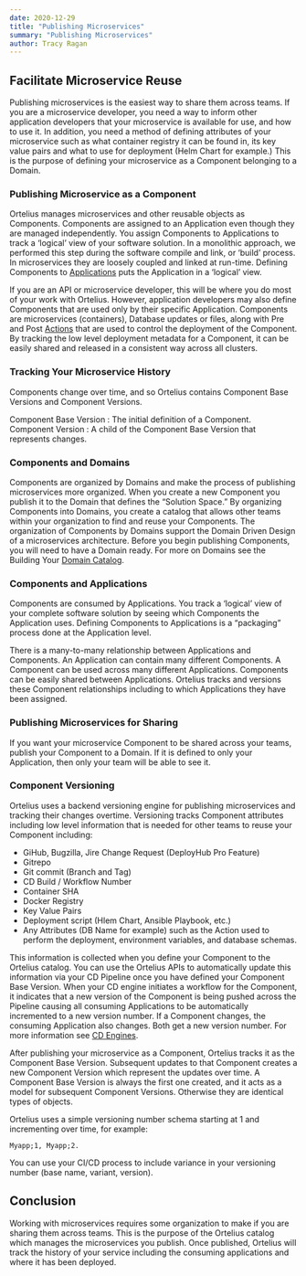 ```yaml
---
date: 2020-12-29
title: "Publishing Microservices"
summary: "Publishing Microservices"
author: Tracy Ragan
---
```


## Facilitate Microservice Reuse

Publishing microservices is the easiest way to share them across teams. If you are a microservice developer, you need a way to inform other application developers that your microservice is available for use, and how to use it. In addition, you need a method of defining attributes of your microservice such as what container registry it can be found in, its key value pairs and what to use for deployment (Helm Chart for example.) This is the purpose of defining your microservice as a Component belonging to a Domain.

### Publishing Microservice as a Component

Ortelius manages microservices and other reusable objects as Components. Components are assigned to an Application even though they are managed independently. You assign Components to Applications to track a ‘logical’ view of your software solution. In a monolithic approach, we performed this step during the software compile and link, or ‘build’ process. In microservices they are loosely coupled and linked at run-time. Defining Components to [Applications](https://docs.ortelius.io/guides/userguide/packaging-applications/buildingapplications/) puts the Application in a ‘logical’ view.

If you are an API or microservice developer, this will be where you do most of your work with Ortelius. However, application developers may also define Components that are used only by their specific Application. Components are microservices (containers), Database updates or files, along with Pre and Post [Actions](https://docs.ortelius.io/guides/userguide/customizations/2-define-your-actions/#intro-to-actions) that are used to control the deployment of the Component. By tracking the low level deployment metadata for a Component, it can be easily shared and released in a consistent way across all clusters.

### Tracking Your Microservice History

Components change over time, and so Ortelius contains Component Base Versions and Component Versions.

Component Base Version : The initial definition of a Component.
Component Version : A child of the Component Base Version that represents changes.

### Components and Domains

Components are organized by Domains and make the process of publishing microservices more organized. When you create a new Component you publish it to the Domain that defines the “Solution Space.” By organizing Components into Domains, you create a catalog that allows other teams within your organization to find and reuse your Components. The organization of Components by Domains support the Domain Driven Design of a microservices architecture. Before you begin publishing Components, you will need to have a Domain ready. For more on Domains see the Building Your [Domain Catalog](https://docs.ortelius.io/guides/userguide/first-steps/2-defining-domains/).

### Components and Applications

Components are consumed by Applications. You track a ‘logical’ view of your complete software solution by seeing which Components the Application uses. Defining Components to Applications is a “packaging” process done at the Application level.

There is a many-to-many relationship between Applications and Components. An Application can contain many different Components. A Component can be used across many different Applications. Components can be easily shared between Applications. Ortelius tracks and versions these Component relationships including to which Applications they have been assigned.

### Publishing Microservices for Sharing

If you want your microservice Component to be shared across your teams, publish your Component to a Domain. If it is defined to only your Application, then only your team will be able to see it.

### Component Versioning

Ortelius uses a backend versioning engine for publishing microservices and tracking their changes overtime. Versioning tracks Component attributes including low level information that is needed for other teams to reuse your Component including:

- GiHub, Bugzilla, Jire Change Request (DeployHub Pro Feature)
- Gitrepo
- Git commit (Branch and Tag)
- CD Build / Workflow Number
- Container SHA
- Docker Registry
- Key Value Pairs
- Deployment script (Hlem Chart, Ansible Playbook, etc.)
- Any Attributes (DB Name for example) such as the Action used to perform the deployment, environment variables, and database schemas.

This information is collected when you define your Component to the Ortelius catalog. You can use the Ortelius APIs to automatically update this information via your CD Pipeline once you have defined your Component Base Version. When your CD engine initiates a workflow for the Component, it indicates that a new version of the Component is being pushed across the Pipeline causing all consuming Applications to be automatically incremented to a new version number. If a Component changes, the consuming Application also changes. Both get a new version number. For more information see [CD Engines](https://docs.ortelius.io/guides/userguide/integrations/ci-cd_integrations/).

After publishing your microservice as a Component, Ortelius tracks it as the Component Base Version. Subsequent updates to that Component creates a new Component Version which represent the updates over time. A Component Base Version is always the first one created, and it acts as a model for subsequent Component Versions. Otherwise they are identical types of objects.

Ortelius uses a simple versioning number schema starting at 1 and incrementing over time, for example:

```
Myapp;1, Myapp;2.
```

You can use your CI/CD process to include variance in your versioning number (base name, variant, version).

## Conclusion

Working with microservices requires some organization to make if you are sharing them across teams. This is the purpose of the Ortelius catalog which manages the microservices you publish. Once published, Ortelius will track the history of your service including the consuming applications and where it has been deployed.
